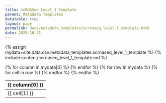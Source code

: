 ```yaml
---
title: scRNASeq Level 1 Template
parent: Metadata Templates
datatable: true
layout: page
permalink: docs/metadata_templates/scrnaseq_level_1_template.html
date: 2025-10-31
---
```

{% assign mydata=site.data.csv.metadata_templates.scrnaseq_level_1_template %}
{% include content/scrnaseq_level_1_template.md %}
<table id="myTable" class="display" style="width:100%">
    <thead>
      {% for column in mydata[0] %}
          <th>{{ column[0] }}</th>
      {% endfor %}
    </thead>
    <tbody>
    {% for row in mydata %}
        <tr>
        {% for cell in row %}
            <td>{{ cell[1] }}</td>
        {% endfor %}
        </tr>
    {% endfor %}
    </tbody>
</table>

<script type="text/javascript">
  $(document).ready(function () {
    $('#myTable').DataTable({
      responsive: true,
      deferRender: false,
      paging: false,
      order: [],
      columnDefs: [
        {
          targets: 0,
          orderable: false,
          render : function(data, type, row, meta){
              return $('<a>')
                   .attr('href','../attributes/'+data)
                   .text(data)
                   .wrap('<div></div>')
                   .parent()
                   .html();
          }
        },
        {
          targets: [1,2,3],
          orderable: false
        }
      ]
    });
  });
</script>

